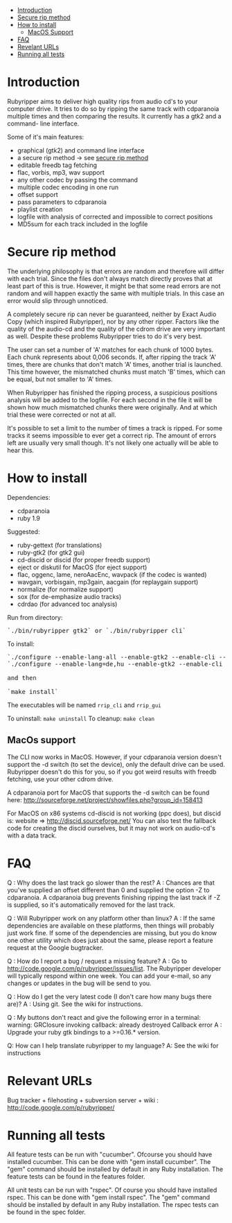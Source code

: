 * [Introduction](#Introduction)
* [Secure rip method](#Secure-rip)
* [How to install](#How-to-install)
  * [MacOS Support](#MacOS-support)
* [FAQ](#FAQ)
* [Revelant URLs](#Revelant-urls)
* [Running all tests](#Running-all-tests)


# Introduction<a name="Introduction"></a>

Rubyripper aims to deliver high quality rips from audio cd's to your computer
drive. It tries to do so by ripping the same track with cdparanoia multiple
times and then comparing the results. It currently has a gtk2 and a command-
line interface.

Some of it's main features:
* graphical (gtk2) and command line interface
* a secure rip method -> see [secure rip method](#Secure-rip)
* editable freedb tag fetching
* flac, vorbis, mp3, wav support
* any other codec by passing the command
* multiple codec encoding in one run
* offset support
* pass parameters to cdparanoia
* playlist creation
* logfile with analysis of corrected and impossible to correct positions
* MD5sum for each track included in the logfile


# Secure rip method<a name="Secure-rip-method"></a>

The underlying philosophy is that errors are random and therefore will differ
with each trial. Since the files don't always match directly proves that at
least part of this is true. However, it might be that some read errors are not
random and will happen exactly the same with multiple trials. In this case an
error would slip through unnoticed.

A completely secure rip can never be guaranteed, neither by Exact Audio Copy
(which inspired Rubyripper), nor by any other ripper. Factors like the
quality of the audio-cd and the quality of the cdrom drive are very important
as well. Despite these problems Rubyripper tries to do it's very best.

The user can set a number of 'A' matches for each chunk of 1000 bytes. Each
chunk represents about 0,006 seconds. If, after ripping the track 'A' times,
there are chunks that don't match 'A' times, another trial is launched. This
time however, the mismatched chunks must match 'B' times, which can be equal,
but not smaller to 'A' times.

When Rubyripper has finished the ripping process, a suspicious positions
analysis will be added to the logfile. For each second in the file it will
be shown how much mismatched chunks there were originally. And at which trial
these were corrected or not at all.

It's possible to set a limit to the number of times a track is ripped. For some
tracks it seems impossible to ever get a correct rip. The amount of errors left
are usually very small though. It's not likely one actually will be able to
hear this.


# How to install<a name="How-to-install"></a>

Dependencies:
* cdparanoia
* ruby 1.9

Suggested:
* ruby-gettext (for translations)
* ruby-gtk2 (for gtk2 gui)
* cd-discid or discid (for proper freedb support)
* eject or diskutil for MacOS (for eject support)
* flac, oggenc, lame, neroAacEnc, wavpack (if the codec is wanted)
* wavgain, vorbisgain, mp3gain, aacgain (for replaygain support)
* normalize (for normalize support)
* sox (for de-emphasize audio tracks)
* cdrdao (for advanced toc analysis)

Run from directory:
<pre>
`./bin/rubyripper_gtk2` or `./bin/rubyripper_cli`
</pre>

To install:
<pre>
`./configure --enable-lang-all --enable-gtk2 --enable-cli --prefix=/usr` or
`./configure --enable-lang=de,hu --enable-gtk2 --enable-cli --prefix=/usr`

and then

`make install`
</pre>

The executables will be named `rrip_cli` and `rrip_gui`

To uninstall: `make uninstall`
To cleanup: `make clean`


## MacOs support<a name="MacOS-support"></a>

The CLI now works in MacOS. However, if your cdparanoia version
doesn't support the -d switch (to set the device), only the default
drive can be used. Rubyripper doesn't do this for you, so if you got
weird results with freedb fetching, use your other cdrom drive.

A cdparanoia port for MacOS that supports the -d switch can be found here:
http://sourceforge.net/project/showfiles.php?group_id=158413

For MacOS on x86 systems cd-discid is not working (ppc does), but discid is:
website => http://discid.sourceforge.net/
You can also test the fallback code for creating the discid ourselves,
but it may not work on audio-cd's with a data track.


# FAQ<a name="FAQ"></a>

Q : Why does the last track go slower than the rest?
A : Chances are that you've supplied an offset different than 0 and supplied the
option -Z to cdparanoia. A cdparanoia bug prevents finishing ripping the last
track if -Z is supplied, so it's automatically removed for the last track.

Q : Will Rubyripper work on any platform other than linux?
A : If the same dependencies are available on these platforms, then things will
probably just work fine. If some of the dependencies are missing, but you do
know one other utility which does just about the same, please report a
feature request at the Google bugtracker.

Q : How do I report a bug / request a missing feature?
A : Go to http://code.google.com/p/rubyripper/issues/list. The Rubyripper
developer will typically respond within one week. You can add your e-mail,
so any changes or updates in the bug will be send to you.

Q : How do I get the very latest code (I don't care how many bugs there are)?
A : Using git. See the wiki for instructions.

Q : My buttons don't react and give the following error in a terminal:
warning: GRClosure invoking callback: already destroyed Callback error
A : Upgrade your ruby gtk bindings to a >=0.16.* version.

Q: How can I help translate rubyripper to my language?
A: See the wiki for instructions


# Relevant URLs<a name="Relevant-urls"></a>

Bug tracker + filehosting + subversion server + wiki :
http://code.google.com/p/rubyripper/


# Running all tests<a name="Running-all-tests"></a>
All feature tests can be run with "cucumber". Ofcourse you should have
installed cucumber. This can be done with "gem install cucumber". The
"gem" command should be installed by default in any Ruby installation.
The feature tests can be found in the features folder.

All unit tests can be run with "rspec". Of course you should have
installed rspec. This can be done with "gem install rspec". The
"gem" command should be installed by default in any Ruby installation.
The rspec tests can be found in the spec folder.
